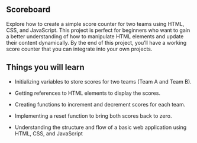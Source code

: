 ## Scoreboard

Explore how to create a simple score counter for two teams using HTML, CSS, and JavaScript. This project is perfect for beginners who want to gain a better understanding of how to manipulate HTML elements and update their content dynamically. By the end of this project, you’ll have a working score counter that you can integrate into your own projects.

## Things you will learn

- Initializing variables to store scores for two teams (Team A and Team B).

- Getting references to HTML elements to display the scores.

- Creating functions to increment and decrement scores for each team.

- Implementing a reset function to bring both scores back to zero.

- Understanding the structure and flow of a basic web application using HTML, CSS, and JavaScript
